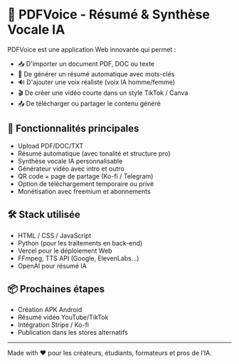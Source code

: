 # 📄 PDFVoice - Résumé & Synthèse Vocale IA

PDFVoice est une application Web innovante qui permet :

- 📥 D'importer un document PDF, DOC ou texte
- 🧠 De générer un résumé automatique avec mots-clés
- 🔊 D'ajouter une voix réaliste (voix IA homme/femme)
- 🎬 De créer une vidéo courte dans un style TikTok / Canva
- 📤 De télécharger ou partager le contenu généré

## 🚀 Fonctionnalités principales

- Upload PDF/DOC/TXT
- Résumé automatique (avec tonalité et structure pro)
- Synthèse vocale IA personnalisable
- Générateur vidéo avec intro et outro
- QR code + page de partage (Ko-fi / Telegram)
- Option de téléchargement temporaire ou privé
- Monétisation avec freemium et abonnements

## 🛠 Stack utilisée

- HTML / CSS / JavaScript
- Python (pour les traitements en back-end)
- Vercel pour le déploiement Web
- FFmpeg, TTS API (Google, ElevenLabs...)
- OpenAI pour résumé IA

## 📦 Prochaines étapes

- Création APK Android
- Résumé vidéo YouTube/TikTok
- Intégration Stripe / Ko-fi
- Publication dans les stores alternatifs

---

Made with ❤️ pour les créateurs, étudiants, formateurs et pros de l’IA.


